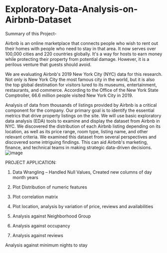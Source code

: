 # Exploratory-Data-Analysis-on-Airbnb-Dataset

Summary of this Project-

Airbnb is an online marketplace that connects people who wish to rent out their homes with people who need to stay in that area. It now serves over 100,000 cities and 220 countries globally. It's a way for hosts to earn money while protecting their property from potential damage. However, it is a perilous venture that guests should avoid.

We are evaluating Airbnb's 2019 New York City (NYC) data for this research. Not only is New York City the most famous city in the world, but it is also the top global destination for visitors lured to its museums, entertainment, restaurants, and commerce. According to the Office of the New York State Comptroller, 66.6 million people visited New York City in 2019.


Analysis of data from thousands of listings provided by Airbnb is a critical component for the company. Our primary goal is to identify the essential metrics that drive property listings on the site. We will use basic exploratory data analysis (EDA) tools to examine and display the dataset from Airbnb in NYC. We discovered the distribution of each Airbnb listing depending on its location, as well as its price range, room type, listing name, and other relevant criteria. We examined this dataset from several perspectives and discovered some intriguing findings. This can aid Airbnb's marketing, finance, and technical teams in making strategic data-driven decisions.
![image](https://user-images.githubusercontent.com/116347910/210867446-37f3593f-9bc9-442c-a153-6ba8c615133b.png)



PROJECT APPLICATION:

1) Data Wrangling – Handled Null Values, Created new columns of day month years 	

2) Plot Distribution of numeric features

3) Plot correlation matrix

4) Plot location, analysis by variation of price, reviews and availabilities

5) Analysis against Neighborhood Group

6) Analysis against occupancy

7) Analysis against reviews

Analysis against minimum nights to stay
